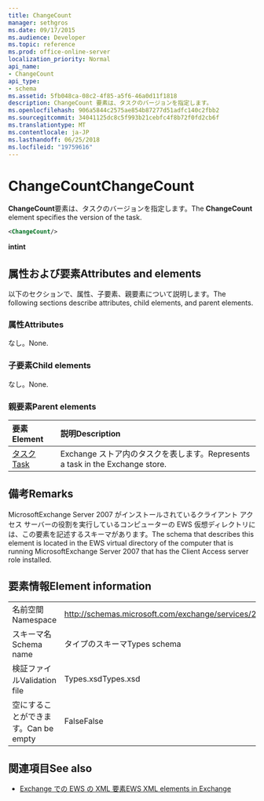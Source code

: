 ```yaml
---
title: ChangeCount
manager: sethgros
ms.date: 09/17/2015
ms.audience: Developer
ms.topic: reference
ms.prod: office-online-server
localization_priority: Normal
api_name:
- ChangeCount
api_type:
- schema
ms.assetid: 5fb048ca-08c2-4f85-a5f6-46a0d11f1818
description: ChangeCount 要素は、タスクのバージョンを指定します。
ms.openlocfilehash: 906a5844c2575ae854b87277d51adfc140c2fbb2
ms.sourcegitcommit: 34041125dc8c5f993b21cebfc4f8b72f0fd2cb6f
ms.translationtype: MT
ms.contentlocale: ja-JP
ms.lasthandoff: 06/25/2018
ms.locfileid: "19759616"
---
```

# <a name="changecount"></a><span data-ttu-id="defe6-103">ChangeCount</span><span class="sxs-lookup"><span data-stu-id="defe6-103">ChangeCount</span></span>

<span data-ttu-id="defe6-104">**ChangeCount**要素は、タスクのバージョンを指定します。</span><span class="sxs-lookup"><span data-stu-id="defe6-104">The **ChangeCount** element specifies the version of the task.</span></span> 
  
```xml
<ChangeCount/>
```

 <span data-ttu-id="defe6-105">**int**</span><span class="sxs-lookup"><span data-stu-id="defe6-105">**int**</span></span>
## <a name="attributes-and-elements"></a><span data-ttu-id="defe6-106">属性および要素</span><span class="sxs-lookup"><span data-stu-id="defe6-106">Attributes and elements</span></span>

<span data-ttu-id="defe6-107">以下のセクションで、属性、子要素、親要素について説明します。</span><span class="sxs-lookup"><span data-stu-id="defe6-107">The following sections describe attributes, child elements, and parent elements.</span></span>
  
### <a name="attributes"></a><span data-ttu-id="defe6-108">属性</span><span class="sxs-lookup"><span data-stu-id="defe6-108">Attributes</span></span>

<span data-ttu-id="defe6-109">なし。</span><span class="sxs-lookup"><span data-stu-id="defe6-109">None.</span></span>
  
### <a name="child-elements"></a><span data-ttu-id="defe6-110">子要素</span><span class="sxs-lookup"><span data-stu-id="defe6-110">Child elements</span></span>

<span data-ttu-id="defe6-111">なし。</span><span class="sxs-lookup"><span data-stu-id="defe6-111">None.</span></span>
  
### <a name="parent-elements"></a><span data-ttu-id="defe6-112">親要素</span><span class="sxs-lookup"><span data-stu-id="defe6-112">Parent elements</span></span>

|<span data-ttu-id="defe6-113">**要素**</span><span class="sxs-lookup"><span data-stu-id="defe6-113">**Element**</span></span>|<span data-ttu-id="defe6-114">**説明**</span><span class="sxs-lookup"><span data-stu-id="defe6-114">**Description**</span></span>|
|:-----|:-----|
|[<span data-ttu-id="defe6-115">タスク</span><span class="sxs-lookup"><span data-stu-id="defe6-115">Task</span></span>](task.md) <br/> |<span data-ttu-id="defe6-116">Exchange ストア内のタスクを表します。</span><span class="sxs-lookup"><span data-stu-id="defe6-116">Represents a task in the Exchange store.</span></span>  <br/> |
   
## <a name="remarks"></a><span data-ttu-id="defe6-117">備考</span><span class="sxs-lookup"><span data-stu-id="defe6-117">Remarks</span></span>

<span data-ttu-id="defe6-118">MicrosoftExchange Server 2007 がインストールされているクライアント アクセス サーバーの役割を実行しているコンピューターの EWS 仮想ディレクトリには、この要素を記述するスキーマがあります。</span><span class="sxs-lookup"><span data-stu-id="defe6-118">The schema that describes this element is located in the EWS virtual directory of the computer that is running MicrosoftExchange Server 2007 that has the Client Access server role installed.</span></span>
  
## <a name="element-information"></a><span data-ttu-id="defe6-119">要素情報</span><span class="sxs-lookup"><span data-stu-id="defe6-119">Element information</span></span>

|||
|:-----|:-----|
|<span data-ttu-id="defe6-120">名前空間</span><span class="sxs-lookup"><span data-stu-id="defe6-120">Namespace</span></span>  <br/> |http://schemas.microsoft.com/exchange/services/2006/types  <br/> |
|<span data-ttu-id="defe6-121">スキーマ名</span><span class="sxs-lookup"><span data-stu-id="defe6-121">Schema name</span></span>  <br/> |<span data-ttu-id="defe6-122">タイプのスキーマ</span><span class="sxs-lookup"><span data-stu-id="defe6-122">Types schema</span></span>  <br/> |
|<span data-ttu-id="defe6-123">検証ファイル</span><span class="sxs-lookup"><span data-stu-id="defe6-123">Validation file</span></span>  <br/> |<span data-ttu-id="defe6-124">Types.xsd</span><span class="sxs-lookup"><span data-stu-id="defe6-124">Types.xsd</span></span>  <br/> |
|<span data-ttu-id="defe6-125">空にすることができます。</span><span class="sxs-lookup"><span data-stu-id="defe6-125">Can be empty</span></span>  <br/> |<span data-ttu-id="defe6-126">False</span><span class="sxs-lookup"><span data-stu-id="defe6-126">False</span></span>  <br/> |
   
## <a name="see-also"></a><span data-ttu-id="defe6-127">関連項目</span><span class="sxs-lookup"><span data-stu-id="defe6-127">See also</span></span>



- [<span data-ttu-id="defe6-128">Exchange での EWS の XML 要素</span><span class="sxs-lookup"><span data-stu-id="defe6-128">EWS XML elements in Exchange</span></span>](ews-xml-elements-in-exchange.md)

